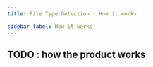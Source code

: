 ```yaml
---
title: File Type Detection - How it works

sidebar_label: How it works
---
```


## TODO : how the product works